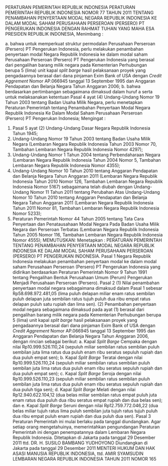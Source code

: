  PERATURAN PEMERINTAH REPUBLIK INDONESIA PERATURAN PEMERINTAH REPUBLIK INDONESIA NOMOR 77 TAHUN 2011 TENTANG PENAMBAHAN PENYERTAAN MODAL NEGARA REPUBLIK INDONESIA KE DALAM MODAL SAHAM PERUSAHAAN PERSEROAN (PERSERO) PT PENGERUKAN INDONESIA
DENGAN RAHMAT TUHAN YANG MAHA ESA PRESIDEN REPUBLIK INDONESIA,
Menimbang :

a. bahwa untuk memperkuat struktur permodalan Perusahaan Perseroan (Persero) PT Pengerukan Indonesia, perlu melakukan penambahan penyertaan modal Negara Republik Indonesia ke dalam modal saham Perusahaan Perseroan (Persero) PT Pengerukan Indonesia yang berasal dari pengalihan barang milik negara pada Kementerian Perhubungan berupa 5 (lima) unit kapal _split barge_ hasil pelaksanaan proyek yang pengadaannya berasal dari dana pinjaman Exim Bank of USA dengan _Credit Aggrement_ Nomor AP.066945 tanggal 13 September 1995 dan Anggaran Pendapatan dan Belanja Negara Tahun Anggaran 2006;
b. bahwa berdasarkan pertimbangan sebagaimana dimaksud dalam huruf a serta untuk melaksanakan ketentuan Pasal 4 ayat (4) Undang-Undang Nomor 19 Tahun 2003 tentang Badan Usaha Milik Negara, perlu menetapkan Peraturan Pemerintah tentang Penambahan Penyertaan Modal Negara Republik Indonesia Ke Dalam Modal Saham Perusahaan Perseroan (Persero) PT Pengerukan Indonesia;
Mengingat :

1. Pasal 5 ayat (2) Undang-Undang Dasar Negara Republik Indonesia Tahun 1945;
2. Undang-Undang Nomor 19 Tahun 2003 tentang Badan Usaha Milik Negara (Lembaran Negara Republik Indonesia Tahun 2003 Nomor 70, Tambahan Lembaran Negara Republik Indonesia Nomor 4297);
3. Undang-Undang Nomor 1 Tahun 2004 tentang Perbendaharaan Negara (Lembaran Negara Republik Indonesia Tahun 2004 Nomor 5, Tambahan Lembaran Negara Republik Indonesia Nomor 4355);
4. Undang-Undang Nomor 10 Tahun 2010 tentang Anggaran Pendapatan dan Belanja Negara Tahun Anggaran 2011 (Lembaran Negara Republik Indonesia Tahun 2010 Nomor 126, Tambahan Lembaran Negara Republik Indonesia Nomor 5167) sebagaimana telah diubah dengan Undang-Undang Nomor 11 Tahun 2011 tentang Perubahan Atas Undang-Undang Nomor 10 Tahun 2010 tentang Anggaran Pendapatan dan Belanja Negara Tahun Anggaran 2011 (Lembaran Negara Republik Indonesia Tahun 2011 Nomor 81, Tambahan Lembaran Negara Republik Indonesia Nomor 5233);
5. Peraturan Pemerintah Nomor 44 Tahun 2005 tentang Tata Cara Penyertaan dan Penatausahaan Modal Negara Pada Badan Usaha Milik Negara dan Perseroan Terbatas (Lembaran Negara Republik Indonesia Tahun 2005 Nomor 116, Tambahan Lembaran Negara Republik Indonesia Nomor 4555);
MEMUTUSKAN:
 Menetapkan : PERATURAN PEMERINTAH TENTANG PENAMBAHAN PENYERTAAN MODAL NEGARA REPUBLIK INDONESIA KE DALAM MODAL SAHAM PERUSAHAAN PERSEROAN (PERSERO) PT PENGERUKAN INDONESIA.
Pasal 1
Negara Republik Indonesia melakukan penambahan penyertaan modal ke dalam modal saham Perusahaan Perseroan (Persero) PT Pengerukan Indonesia yang didirikan berdasarkan Peraturan Pemerintah Nomor 9 Tahun 1991 tentang Pengalihan Bentuk Perusahaan Umum (Perum) Pengerukan Menjadi Perusahaan Perseroan (Persero).
Pasal 2
(1) Nilai penambahan penyertaan modal negara sebagaimana dimaksud dalam Pasal 1 sebesar Rp58.698.972.481,05 (lima puluh delapan miliar enam ratus sembilan puluh delapan juta sembilan ratus tujuh puluh dua ribu empat ratus delapan puluh satu rupiah dan lima sen).
(2) Penambahan penyertaan modal negara sebagaimana dimaksud pada ayat (1) berasal dari pengalihan barang milik negara pada Kementerian Perhubungan berupa 5 (lima) unit kapal _split barge_ hasil pelaksanaan proyek yang pengadaannya berasal dari dana pinjaman Exim Bank of USA dengan _Credit Aggrement_ Nomor AP.066945 tanggal 13 September 1995 dan Anggaran Pendapatan dan Belanja Negara Tahun Anggaran 2006, dengan rincian sebagai berikut:
a. Kapal _Split_ _Barge_ Cempaka dengan nilai Rp10.999.526.110,24 (sepuluh miliar sembilan ratus sembilan puluh sembilan juta lima ratus dua puluh enam ribu seratus sepuluh rupiah dan dua puluh empat sen);
b. Kapal _Split_ _Barge_ Teratai dengan nilai Rp10.999.526.110,24 (sepuluh miliar sembilan ratus sembilan puluh sembilan juta lima ratus dua puluh enam ribu seratus sepuluh rupiah dan dua puluh empat sen);
c. Kapal _Split_ _Barge_ Seroja dengan nilai Rp10.999.526.110,23 (sepuluh miliar sembilan ratus sembilan puluh sembilan juta lima ratus dua puluh enam ribu seratus sepuluh rupiah dan dua puluh tiga sen);
d. Kapal _Split_ _Barge_ Melati dengan nilai Rp12.940.622.104,12 (dua belas miliar sembilan ratus empat puluh juta enam ratus dua puluh dua ribu seratus empat rupiah dan dua belas sen); dan
e. Kapal _Split_ _Barge_ Seruni dengan nilai Rp12.759.772.046,22 (dua belas miliar tujuh ratus lima puluh sembilan juta tujuh ratus tujuh puluh dua ribu empat puluh enam rupiah dan dua puluh dua sen).
Pasal 3
Peraturan Pemerintah ini mulai berlaku pada tanggal diundangkan.
Agar setiap orang mengetahuinya, memerintahkan pengundangan Peraturan Pemerintah ini dengan penempatannya dalam Lembaran Negara Republik Indonesia. Ditetapkan di Jakarta pada tanggal 29 Desember 2011 ttd. DR. H. SUSILO BAMBANG YUDHOYONO Diundangkan di Jakarta pada tanggal 29 Desember 2011 MENTERI HUKUM DAN HAK ASASI MANUSIA REPUBLIK INDONESIA, ttd. AMIR SYAMSUDIN LEMBARAN NEGARA REPUBLIK INDONESIA TAHUN 2011 NOMOR 165
